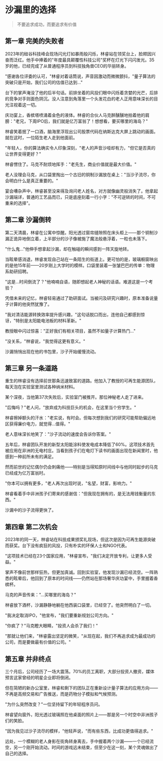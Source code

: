 # 沙漏里的选择

> 不要追求成功，而要追求有价值

## 第一章 完美的失败者

2023年的硅谷科技峰会现场闪光灯如暴雨般闪烁，林睿站在领奖台上，脸颊因兴奋而泛红。他手中捧着的"年度最具颠覆性科技公司"奖杯在灯光下闪闪发光。35岁的他，已经完成了从普通程序员到科技独角兽CEO的华丽转身。

"感谢各位评委的认可，"林睿对着话筒说，声音因激动而微微颤抖，"量子算法的突破只是开始，我们公司的估值已达到..."

台下的掌声淹没了他的后半句话。前排坐着的风投们眼中闪烁着贪婪的光芒，后排的竞争对手则面色阴沉。没人注意到角落里一个头发花白的老人正用意味深长的目光注视着这一切。

庆功宴上，香槟塔喷涌着金色的液体。林睿的合伙人马克醉醺醺地拍着他的肩膀："老兄，下周IPO后，我们就是亿万富翁了！想想看，要买哪里的海岛？"

林睿笑着抿了一口酒，脑海里浮现出公司股票代码在纳斯达克大屏上跳动的画面。就在这时，一位陌生老人走到他面前。

"年轻人，你的算法确实令人印象深刻，"老人的声音沙哑却有力，"但它是否真的让世界变得更好？"

林睿愣住了。马克不耐烦地挥手："老先生，商业价值就是最大价值。"

老人没理会马克，从口袋里掏出一个古旧的铜制沙漏放在桌上："当沙子流尽，你会明白什么是真正重要的。"

宴会嘈杂声中，林睿甚至没来得及询问老人姓名，对方就像幽灵般消失了。他拿起沙漏端详，普通的工艺品而已，只是底座刻着一行小字："不可逆转的时间，不可重来的选择"。

## 第二章 沙漏倒转

第二天清晨，林睿在公寓中惊醒。阳光透过窗帘缝隙照在床头柜上——那个铜制沙漏正诡异地倒立着，上半部分的沙子像被施了魔法般悬浮着，一粒也未落下。

"什么鬼..."他伸手想拿起沙漏，却在触碰的瞬间感到一阵天旋地转。

当眩晕感消退，林睿发现自己站在一条陌生的街道上。更可怕的是，玻璃橱窗映出的是他15年前——20岁刚上大学时的模样。口袋里装着一张皱巴巴的传单：物理系助研招聘。

"这是...时间倒流了？"他喃喃自语，随即想起老人神秘的话语。难道这是一个考验？

凭借未来的记忆，林睿轻易通过了助研面试。当被问及研究兴趣时，原本准备说量子计算的他突然犹豫了。

"我对清洁能源转换效率提升感兴趣，"这句话脱口而出，连他自己都感到惊讶，"特别是太阳能电池板的材料革新。"

教授眼中闪过惊喜："正好我们有相关项目，虽然不如量子计算热门..."

"没关系，"林睿说，"我觉得这更有意义。"

沙漏悄悄出现在他的书包里，沙子开始缓慢流动。

## 第三章 另一条道路

重生的林睿没有选择前世那条迅速致富的道路。他加入了教授的可再生能源团队，每天泡在实验室里测试各种纳米材料。

某个深夜，当他第37次失败后，实验室门被推开。那位神秘老人走了进来。

"后悔吗？"老人问，"放弃成为科技巨头的机会，在这里当个穷学生。"

林睿擦掉额头的汗水："老实说，有时会。但每次想到我们的研究可能帮助偏远地区获得廉价电力，就觉得...值得。"

老人意味深长地笑了："沙子流动的速度会告诉你答案。"

五年后，林睿团队开发的新型太阳能涂料使发电成本降低了60%。这项技术首先被应用在非洲的无电村庄。当看到孩子们在电灯下读书的画面出现在新闻里时，他感到一种前所未有的满足。

然而前世的记忆偶尔仍会刺痛他——特别是当得知原时间线中与他同时起步的马克已经成为亿万富翁时。

"你本可以拥有更多，"老人再次出现时说，"名望，财富，影响力。"

林睿看着手中非洲孩子们寄来的感谢信："但我现在拥有的，是无法用钱衡量的东西。"

沙漏中的沙子流得更快了。

## 第四章 第二次机会

2023年的同一天，林睿站在科技成果颁奖礼现场，但这次是因为可再生能源突破而获奖。台下没有疯狂的风投，只有朴实的环保人士和NGO代表。

"这项技术已经在23个国家应用，"林睿宣布，"我们决定开放专利，让更多人受益。"

掌声不像前世那样狂热，但更加真诚。回到实验室，他发现沙漏已经流空。一阵熟悉的眩晕后，他回到了原本的时间线——仍然站在那场奢华庆功宴中，手里握着香槟杯。

马克的声音传来："...买哪里的海岛？"

林睿放下酒杯，沙漏静静地躺在他西装口袋里，已经空了。他突然明白了一切。

"我决定取消IPO，"他宣布，"我们要重新规划公司方向。"

"你疯了？"马克瞪大眼睛，"投资人会杀了我们！"

"那就让他们来，"林睿露出坚定的微笑，"从现在起，我们不再追求成为最成功的公司，而是要做最有价值的公司。"

## 第五章 并非终点

三个月后，公司经历了一场大震荡。70%的员工离职，大部分投资人撤资，媒体预言这家曾经的明星企业即将倒闭。

但在简陋的新办公室里，林睿和剩下的团队正在重新设计量子算法的应用方向——不再是高频交易和广告推送，而是药物分子模拟和气候预测。

"为什么突然改变？"一位坚持留下的年轻程序员问。

林睿望向窗外，阳光透过玻璃照在他桌面的照片上——那是另一个时空中非洲孩子们的笑脸。

"因为我见过沙子流尽的模样，"他轻声说，"而有些东西，比成功更值得追求。"

远处，一个模糊的老人身影在街角转身离去，手中握着两个沙漏——一个已经流空，另一个刚开始流动。时间的游戏远未结束，但至少在这一刻，某个灵魂做出了自己的选择。
